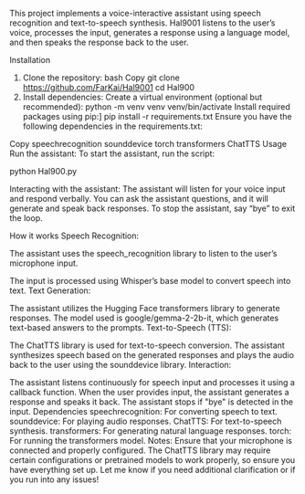 This project implements a voice-interactive assistant using speech recognition and text-to-speech synthesis. Hal9001 listens to the user’s voice, processes the input, generates a response using a language model, and then speaks the response back to the user.

Installation
1. Clone the repository:
bash
Copy
git clone https://github.com/FarKai/Hal9001
cd Hal900
2. Install dependencies:
Create a virtual environment (optional but recommended):
python -m venv venv
venv/bin/activate
Install required packages using pip:]
pip install -r requirements.txt
Ensure you have the following dependencies in the requirements.txt:

Copy
speechrecognition
sounddevice
torch
transformers
ChatTTS
Usage
Run the assistant:
To start the assistant, run the script:

python Hal900.py

Interacting with the assistant:
The assistant will listen for your voice input and respond verbally. You can ask the assistant questions, and it will generate and speak back responses. To stop the assistant, say “bye” to exit the loop.

How it works
Speech Recognition:

The assistant uses the speech_recognition library to listen to the user’s microphone input.

The input is processed using Whisper’s base model to convert speech into text.
Text Generation:

The assistant utilizes the Hugging Face transformers library to generate responses.
The model used is google/gemma-2-2b-it, which generates text-based answers to the prompts.
Text-to-Speech (TTS):

The ChatTTS library is used for text-to-speech conversion.
The assistant synthesizes speech based on the generated responses and plays the audio back to the user using the sounddevice library.
Interaction:

The assistant listens continuously for speech input and processes it using a callback function.
When the user provides input, the assistant generates a response and speaks it back.
The assistant stops if "bye" is detected in the input.
Dependencies
speechrecognition: For converting speech to text.
sounddevice: For playing audio responses.
ChatTTS: For text-to-speech synthesis.
transformers: For generating natural language responses.
torch: For running the transformers model.
Notes:
Ensure that your microphone is connected and properly configured.
The ChatTTS library may require certain configurations or pretrained models to work properly, so ensure you have everything set up.
Let me know if you need additional clarification or if you run into any issues!
